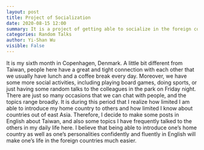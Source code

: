 ```yaml
---
layout: post
title: Project of Socialization
date: 2020-08-15 12:00
summary: It is a project of getting able to socialize in the foreign countries in English.
categories: Random Talks
author: Yi-Shan Wu
visible: False
---
```


It is my sixth month in Copenhagen, Denmark. A little bit different from Taiwan, people here have a great and tight connection with each other that we usually have lunch and a coffee break every day. Moreover, we have some more social activities, including playing board games, doing sports, or just having some random talks to the colleagues in the park on Friday night. There are just so many occasions that we can chat with people, and the topics range broadly. It is during this period that I realize how limited I am able to introduce my home country to others and how limited I know about countries out of east Asia. Therefore, I decide to make some posts in English about Taiwan, and also some topics I have frequently talked to the others in my daily life here. I believe that being able to introduce one’s home country as well as one’s personalities confidently and fluently in English will make one’s life in the foreign countries much easier.
